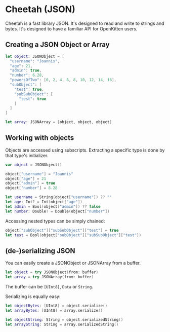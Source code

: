 # Cheetah (JSON)

Cheetah is a fast library JSON. It's designed to read and write to strings and bytes. It's designed to have a familiar API for OpenKitten users.

## Creating a JSON Object or Array

```swift
let object: JSONObject = [
  "username": "Joannis",
  "age": 21,
  "admin": true,
  "number": 6.28,
  "powersOfTwo": [0, 2, 4, 6, 8, 10, 12, 14, 16],
  "subObject": [
    "test": true,
    "subSubObject": [
      "test": true
    ]
  ]
]

let array: JSONArray = [object, object, object]
```

## Working with objects

Objects are accessed using subscripts. Extracting a specific type is done by that type's initializer.

```swift
var object = JSONObject()

object["username"] = "Joannis"
object["age"] = 21
object["admin"] = true
object["number"] = 8.28

let username = String(object["username"]) ?? ""
let age: Int? = Int(object["age"])
let admin = Bool(object["admin"]) ?? false
let number: Double? = Double(object["number"])
```

Accessing nested types can be simply chained:

```swift
object["subObject"]["subSubObject"]["test"] = true
let test = Bool(object["subObject"]["subSubObject"]["test"])
```

## (de-)serializing JSON

You can easily create a JSONObject or JSONArray from a buffer.

```swift
let object = try JSONObject(from: buffer)
let array = try JSONArray(from: buffer)
```

The buffer can be `[UInt8]`, `Data` or `String`.

Serializing is equally easy:

```swift
let objectBytes: [UInt8] = object.serialize()
let arrayBytes: [UInt8] = array.serialize()

let objectString: String = object.serializedString()
let arrayString: String = array.serializedString()
```
